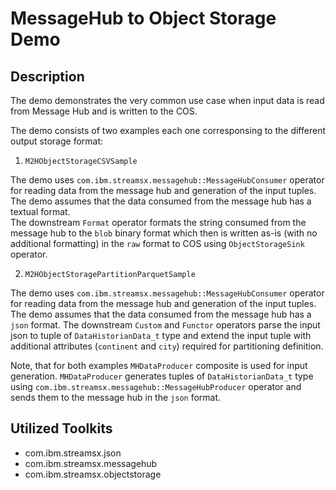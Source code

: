 # MessageHub to Object Storage Demo

## Description
The demo demonstrates the very common use case when input
data is read from Message Hub and is written to the COS.

The demo consists of two examples each one corresponsing to the different
output storage format:

1. `M2HObjectStorageCSVSample`

The demo uses `com.ibm.streamsx.messagehub::MessageHubConsumer`
operator for reading data from the message hub and generation
of the input tuples. The demo assumes that the data consumed from the message
hub has a textual format.  
The downstream `Format` operator formats the string consumed from the message
hub to the `blob` binary format which then is written as-is (with no additional formatting)
in the `raw` format to COS using `ObjectStorageSink` operator.

2. `M2HObjectStoragePartitionParquetSample`

The demo uses `com.ibm.streamsx.messagehub::MessageHubConsumer`
operator for reading data from the message hub and generation
of the input tuples. The demo assumes that the data consumed from the message
hub has a `json` format. The downstream `Custom` and `Functor` operators parse 
the input json to tuple of `DataHistorianData_t` type and extend the input tuple 
with additional attributes (`continent` and `city`) required for partitioning definition.

Note, that for both examples `MHDataProducer` composite is used for input generation.
`MHDataProducer` generates tuples of `DataHistorianData_t` type using 
`com.ibm.streamsx.messagehub::MessageHubProducer` operator and sends them
to the message hub in the `json` format.

## Utilized Toolkits
 - com.ibm.streamsx.json
 - com.ibm.streamsx.messagehub
 - com.ibm.streamsx.objectstorage